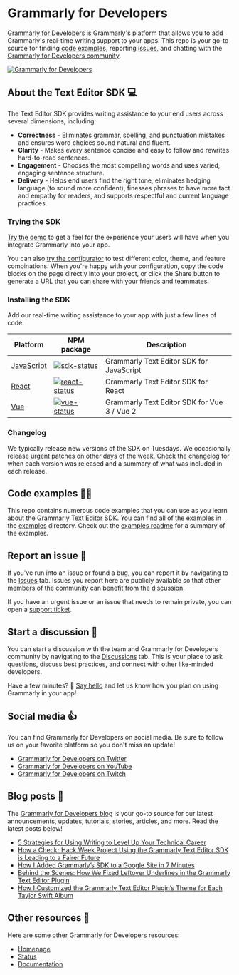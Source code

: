 # Grammarly for Developers

[Grammarly for Developers]((https://developer.grammarly.com)) is Grammarly's platform that allows you to add Grammarly's real-time writing support to your apps. This repo is your go-to source for finding [code examples](./examples/readme.md), reporting [issues](https://github.com/grammarly/grammarly-for-developers/issues), and chatting with the [Grammarly for Developers community](https://github.com/grammarly/grammarly-for-developers/discussions).

[![Grammarly for Developers](https://github.com/grammarly/grammarly-for-developers/blob/main/docs/sdk_product_animation.gif)](https://developer.grammarly.com)

## About the Text Editor SDK 💻
The Text Editor SDK provides writing assistance to your end users across several dimensions, including:
- **Correctness** - Eliminates grammar, spelling, and punctuation mistakes and ensures word choices sound natural and fluent.
- **Clarity** - Makes every sentence concise and easy to follow and rewrites hard-to-read sentences.
- **Engagement** - Chooses the most compelling words and uses varied, engaging sentence structure.
- **Delivery** - Helps end users find the right tone, eliminates hedging language (to sound more confident), finesses phrases to have more tact and empathy for readers, and supports respectful and current language practices.

### Trying the SDK
[Try the demo](https://developer.grammarly.com/docs/demo) to get a feel for the experience your users will have when you integrate Grammarly into your app.

You can also [try the configurator](https://developer.grammarly.com/configure) to test different color, theme, and feature combinations. When you're happy with your configuration, copy the code blocks on the page directly into your project, or click the Share button to generate a URL that you can share with your friends and teammates.

### Installing the SDK
Add our real-time writing assistance to your app with just a few lines of code.

| Platform       | NPM package                       | Description                                             |
| ---------------| --------------------------------- | ------------------------------------------------------- |
| [JavaScript]   | [![sdk-status]][sdk-package]      | Grammarly Text Editor SDK for JavaScript                |
| [React]        | [![react-status]][react-package]  | Grammarly Text Editor SDK for React                     |
| [Vue]          | [![vue-status]][vue-package]      | Grammarly Text Editor SDK for Vue 3 / Vue 2             |

[JavaScript]: https://developer.grammarly.com/docs/editor-sdk-intro
[React]: https://developer.grammarly.com/docs/editor-sdk-react
[Vue]: https://developer.grammarly.com/docs/editor-sdk-vue

[sdk-status]: https://img.shields.io/npm/v/@grammarly/editor-sdk.svg?style=flat&color=green&label=@grammarly/editor-sdk
[sdk-package]: https://www.npmjs.com/package/@grammarly/editor-sdk
[react-status]: https://img.shields.io/npm/v/@grammarly/editor-sdk-react.svg?style=flat&color=green&label=@grammarly/editor-sdk-react
[react-package]: https://www.npmjs.com/package/@grammarly/editor-sdk-react
[vue-status]: https://img.shields.io/npm/v/@grammarly/editor-sdk-vue.svg?style=flat&color=green&label=@grammarly/editor-sdk-vue
[vue-package]: https://www.npmjs.com/package/@grammarly/editor-sdk-vue

### Changelog
We typically release new versions of the SDK on Tuesdays. We occasionally release urgent patches on other days of the week. [Check the changelog](https://developer.grammarly.com/docs/changelog/) for when each version was released and a summary of what was included in each release. 

## Code examples 🧑‍💻

This repo contains numerous code examples that you can use as you learn about the Grammarly Text Editor SDK. You can find all of the examples in the [examples](./examples) directory. Check out the [examples readme](./examples/readme.md) for a summary of the examples.

## Report an issue 🐞

If you've run into an issue or found a bug, you can report it by navigating to the [Issues](https://github.com/grammarly/grammarly-for-developers/issues) tab. Issues you report here are publicly available so that other members of the community can benefit from the discussion.

If you have an urgent issue or an issue that needs to remain private, you can open a [support ticket](https://support.grammarly.com/hc/en-us/requests/new#/resolve-a-technical-issue/text-editor-sdk-api-/).

## Start a discussion 💬

You can start a discussion with the team and Grammarly for Developers community by navigating to the [Discussions](https://github.com/grammarly/grammarly-for-developers/discussions) tab. This is your place to ask questions, discuss best practices, and connect with other like-minded developers.

Have a few minutes? 👋 [Say hello](https://github.com/grammarly/grammarly-for-developers/discussions/9) and let us know how you plan on using Grammarly in your app!

## Social media 👍

You can find Grammarly for Developers on social media. Be sure to follow us on your favorite platform so you don't miss an update!

- [Grammarly for Developers on Twitter](https://twitter.com/GrammarlyDevs)
- [Grammarly for Developers on YouTube](https://www.youtube.com/channel/UCQ7exNMjFiVoPI5gebc7FNA)
- [Grammarly for Developers on Twitch](https://www.twitch.tv/GrammarlyDevs)

## Blog posts 📕
The [Grammarly for Developers blog](https://www.grammarly.com/blog/developer/) is your go-to source for our latest announcements, updates, tutorials, stories, articles, and more. Read the latest posts below!

<!-- BLOG-POST-LIST:START -->
- [5 Strategies for Using Writing to Level Up Your Technical Career](https://www.grammarly.com/blog/developer/5-strategies-using-writing-level-up-technical-career/)
- [How a Checkr Hack Week Project Using the Grammarly Text Editor SDK is Leading to a Fairer Future](https://www.grammarly.com/blog/developer/how-checkr-hack-week-project-using-text-editor-sdk-leading-fairer-future/)
- [How I Added Grammarly’s SDK to a Google Site in 7 Minutes](https://www.grammarly.com/blog/developer/how-to-use-grammarly-text-editor-sdk-with-google-sites/)
- [Behind the Scenes: How We Fixed Leftover Underlines in the Grammarly Text Editor Plugin](https://www.grammarly.com/blog/developer/how-we-fixed-leftover-underlines-text-editor-plugin/)
- [How I Customized the Grammarly Text Editor Plugin’s Theme for Each Taylor Swift Album](https://www.grammarly.com/blog/developer/how-to-customize-text-editor-plugin-theme-taylor-swift-album/)
<!-- BLOG-POST-LIST:END -->

## Other resources 📖

Here are some other Grammarly for Developers resources:
- [Homepage](https://developer.grammarly.com)
- [Status](https://status.grammarly.com/)
- [Documentation](https://developer.grammarly.com/docs/)

